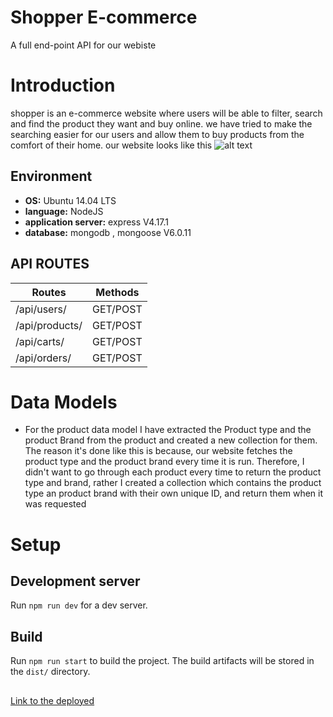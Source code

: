 # Shopper E-commerce
A full end-point API for our webiste

# Introduction
shopper is an e-commerce website where users will be able to filter, search and find the product they want and buy online. we have tried to make the searching easier for our users and allow them to buy products from the comfort of their home. our website looks like this
![alt text](https://github.com/amanabiy/shopper-backend/blob/main/photo_2021-11-11_09-13-49.jpg)


## Environment

* __OS:__ Ubuntu 14.04 LTS
* __language:__ NodeJS
* __application server:__ express V4.17.1
* __database:__ mongodb , mongoose V6.0.11

## API ROUTES
| Routes            | Methods  |
| ----------------- | -------- |
| /api/users/       | GET/POST |
| /api/products/    | GET/POST |
| /api/carts/       | GET/POST |
| /api/orders/      | GET/POST |

# Data Models
* For the product data model I have extracted the Product type and the product Brand from the product and created a new collection for them. The reason it's done like this is because, our website fetches the product type and the product brand every time it is run. Therefore, I didn't want to go through each product every time to return the product type and brand, rather I created a collection which contains the product type an product brand with their own unique ID, and return them when it was requested
# Setup

## Development server

Run `npm run dev` for a dev server.

## Build

Run `npm run start` to build the project. The build artifacts will be stored in the `dist/` directory.

##

[Link to the deployed](https://ethio-shop.herokuapp.com/)
